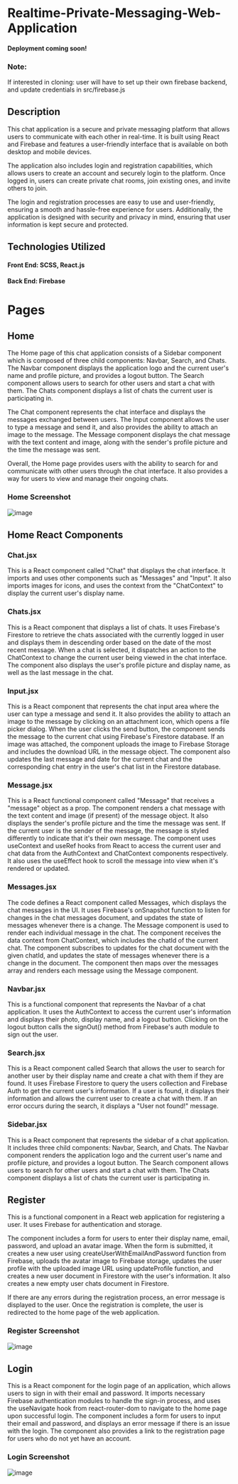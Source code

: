# Realtime-Private-Messaging-Web-Application
#### Deployment coming soon!
### Note: 
If interested in cloning: user will have to set up their own firebase backend, and update credentials in src/firebase.js
## Description
This chat application is a secure and private messaging platform that allows users to communicate with each other in real-time. It is built using React and Firebase and features a user-friendly interface that is available on both desktop and mobile devices.

The application also includes login and registration capabilities, which allows users to create an account and securely login to the platform. Once logged in, users can create private chat rooms, join existing ones, and invite others to join.

The login and registration processes are easy to use and user-friendly, ensuring a smooth and hassle-free experience for users. Additionally, the application is designed with security and privacy in mind, ensuring that user information is kept secure and protected.

## Technologies Utilized
#### Front End: SCSS, React.js
#### Back End: Firebase


# Pages
## Home
The Home page of this chat application consists of a Sidebar component which is composed of three child components: Navbar, Search, and Chats. The Navbar component displays the application logo and the current user's name and profile picture, and provides a logout button. The Search component allows users to search for other users and start a chat with them. The Chats component displays a list of chats the current user is participating in.

The Chat component represents the chat interface and displays the messages exchanged between users. The Input component allows the user to type a message and send it, and also provides the ability to attach an image to the message. The Message component displays the chat message with the text content and image, along with the sender's profile picture and the time the message was sent.

Overall, the Home page provides users with the ability to search for and communicate with other users through the chat interface. It also provides a way for users to view and manage their ongoing chats.

### Home Screenshot
![image](https://user-images.githubusercontent.com/87671757/234015426-7ca5eb3c-9b43-48ff-b79f-51121f35d575.png)
## Home React Components
### Chat.jsx
This is a React component called "Chat" that displays the chat interface. It imports and uses other components such as "Messages" and "Input". It also imports images for icons, and uses the context from the "ChatContext" to display the current user's display name.

### Chats.jsx
This is a React component that displays a list of chats. It uses Firebase's Firestore to retrieve the chats associated with the currently logged in user and displays them in descending order based on the date of the most recent message. When a chat is selected, it dispatches an action to the ChatContext to change the current user being viewed in the chat interface. The component also displays the user's profile picture and display name, as well as the last message in the chat.

### Input.jsx
This is a React component that represents the chat input area where the user can type a message and send it. It also provides the ability to attach an image to the message by clicking on an attachment icon, which opens a file picker dialog. When the user clicks the send button, the component sends the message to the current chat using Firebase's Firestore database. If an image was attached, the component uploads the image to Firebase Storage and includes the download URL in the message object. The component also updates the last message and date for the current chat and the corresponding chat entry in the user's chat list in the Firestore database.

### Message.jsx
This is a React functional component called "Message" that receives a "message" object as a prop. The component renders a chat message with the text content and image (if present) of the message object. It also displays the sender's profile picture and the time the message was sent. If the current user is the sender of the message, the message is styled differently to indicate that it's their own message. The component uses useContext and useRef hooks from React to access the current user and chat data from the AuthContext and ChatContext components respectively. It also uses the useEffect hook to scroll the message into view when it's rendered or updated.

### Messages.jsx
The code defines a React component called Messages, which displays the chat messages in the UI. It uses Firebase's onSnapshot function to listen for changes in the chat messages document, and updates the state of messages whenever there is a change. The Message component is used to render each individual message in the chat. The component receives the data context from ChatContext, which includes the chatId of the current chat. The component subscribes to updates for the chat document with the given chatId, and updates the state of messages whenever there is a change in the document. The component then maps over the messages array and renders each message using the Message component.

### Navbar.jsx
This is a functional component that represents the Navbar of a chat application. It uses the AuthContext to access the current user's information and displays their photo, display name, and a logout button. Clicking on the logout button calls the signOut() method from Firebase's auth module to sign out the user.

### Search.jsx
This is a React component called Search that allows the user to search for another user by their display name and create a chat with them if they are found. It uses Firebase Firestore to query the users collection and Firebase Auth to get the current user's information. If a user is found, it displays their information and allows the current user to create a chat with them. If an error occurs during the search, it displays a "User not found!" message.

### Sidebar.jsx
This is a React component that represents the sidebar of a chat application. It includes three child components: Navbar, Search, and Chats. The Navbar component renders the application logo and the current user's name and profile picture, and provides a logout button. The Search component allows users to search for other users and start a chat with them. The Chats component displays a list of chats the current user is participating in.

## Register
This is a functional component in a React web application for registering a user. It uses Firebase for authentication and storage.

The component includes a form for users to enter their display name, email, password, and upload an avatar image. When the form is submitted, it creates a new user using createUserWithEmailAndPassword function from Firebase, uploads the avatar image to Firebase storage, updates the user profile with the uploaded image URL using updateProfile function, and creates a new user document in Firestore with the user's information. It also creates a new empty user chats document in Firestore.

If there are any errors during the registration process, an error message is displayed to the user. Once the registration is complete, the user is redirected to the home page of the web application.
### Register Screenshot
![image](https://user-images.githubusercontent.com/87671757/234019890-a7b7d65a-1945-4d22-9dff-78ae37bfcb6e.png)
## Login
This is a React component for the login page of an application, which allows users to sign in with their email and password. It imports necessary Firebase authentication modules to handle the sign-in process, and uses the useNavigate hook from react-router-dom to navigate to the home page upon successful login. The component includes a form for users to input their email and password, and displays an error message if there is an issue with the login. The component also provides a link to the registration page for users who do not yet have an account.
### Login Screenshot
![image](https://user-images.githubusercontent.com/87671757/234019988-d8f4ca1d-e432-46cf-a3c3-70ccff32154a.png)
